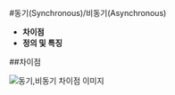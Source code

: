 #동기(Synchronous)/비동기(Asynchronous)

* **차이점**
* **정의 및 특징**

##차이점

![동기,비동기 차이점 이미지](../../../../Javascript/images/seongeun_01.jpg)
